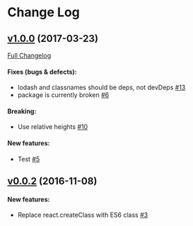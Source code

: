#  Change Log



## [v1.0.0](https://github.com/buildo/react-placeholder/tree/v1.0.0) (2017-03-23)
[Full Changelog](https://github.com/buildo/react-placeholder/compare/v0.0.2...v1.0.0)

#### Fixes (bugs & defects):

- lodash and classnames should be deps, not devDeps [#13](https://github.com/buildo/react-placeholder/issues/13)
- package is currently broken [#6](https://github.com/buildo/react-placeholder/issues/6)

#### Breaking:

- Use relative heights [#10](https://github.com/buildo/react-placeholder/issues/10)

#### New features:

- Test [#5](https://github.com/buildo/react-placeholder/issues/5)

## [v0.0.2](https://github.com/buildo/react-placeholder/tree/v0.0.2) (2016-11-08)


#### New features:

- Replace react.createClass with ES6 class [#3](https://github.com/buildo/react-placeholder/issues/3)